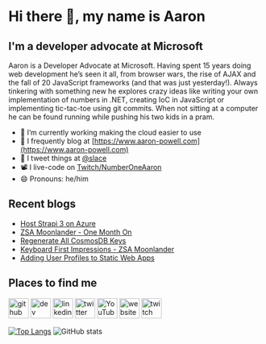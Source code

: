 # Hi there 👋, my name is Aaron

## I'm a developer advocate at Microsoft

Aaron is a Developer Advocate at Microsoft. Having spent 15 years doing web development he’s seen it all, from browser wars, the rise of AJAX and the fall of 20 JavaScript frameworks (and that was just yesterday!). Always tinkering with something new he explores crazy ideas like writing your own implementation of numbers in .NET, creating IoC in JavaScript or implementing tic-tac-toe using git commits. When not sitting at a computer he can be found running while pushing his two kids in a pram.

- 🔭 I’m currently working making the cloud easier to use
- 📄 I frequently blog at [https://www.aaron-powell.com](https://www.aaron-powell.com)
- 📣 I tweet things at [@slace](https://twitter.com/slace)
- 📽 I live-code on [Twitch/NumberOneAaron](https://www.twitch.tv/numberoneaaron)
- 😄 Pronouns: he/him

## Recent blogs

<!--START_SECTION:posts-->
* [Host Strapi 3 on Azure](https:&#x2F;&#x2F;www.aaron-powell.com&#x2F;posts&#x2F;2021-10-14-host-strapi-3-on-azure&#x2F;)
* [ZSA Moonlander - One Month On](https:&#x2F;&#x2F;www.aaron-powell.com&#x2F;posts&#x2F;2021-09-01-zsa-moonlander-one-month-on&#x2F;)
* [Regenerate All CosmosDB Keys](https:&#x2F;&#x2F;www.aaron-powell.com&#x2F;posts&#x2F;2021-08-31-regenerate-all-cosmosdb-keys&#x2F;)
* [Keyboard First Impressions - ZSA Moonlander](https:&#x2F;&#x2F;www.aaron-powell.com&#x2F;posts&#x2F;2021-07-29-keyboard-first-impressions-zsa-moonlander&#x2F;)
* [Adding User Profiles to Static Web Apps](https:&#x2F;&#x2F;www.aaron-powell.com&#x2F;posts&#x2F;2021-07-16-adding-user-profiles-to-swa&#x2F;)
<!--END_SECTION:posts-->

## Places to find me

[<img src='https://cdn.jsdelivr.net/npm/simple-icons@3.0.1/icons/github.svg' alt='github' height='40'>](https://github.com/aaronpowell) [<img src='https://cdn.jsdelivr.net/npm/simple-icons@3.0.1/icons/dev-dot-to.svg' alt='dev' height='40'>](https://dev.to/aaronpowell) [<img src='https://cdn.jsdelivr.net/npm/simple-icons@3.0.1/icons/linkedin.svg' alt='linkedin' height='40'>](https://www.linkedin.com/in/aaron-powell-66038631/) [<img src='https://cdn.jsdelivr.net/npm/simple-icons@3.0.1/icons/twitter.svg' alt='twitter' height='40'>](https://twitter.com/slace) [<img src='https://cdn.jsdelivr.net/npm/simple-icons@3.0.1/icons/youtube.svg' alt='YouTube' height='40'>](https://www.youtube.com/channel/aaronpowelldev) [<img src='https://cdn.jsdelivr.net/npm/simple-icons@3.0.1/icons/icloud.svg' alt='website' height='40'>](https://www.aaron-powell.com) [<img src='https://cdn.jsdelivr.net/npm/simple-icons@3.0.1/icons/twitch.svg' alt='twitch' height='40'>](https://www.twitch.tv/numberoneaaron)

[![Top Langs](https://github-readme-stats.vercel.app/api/top-langs/?username=aaronpowell)](https://github.com/anuraghazra/github-readme-stats) ![GitHub stats](https://github-readme-stats.vercel.app/api?username=aaronpowell&show_icons=true)
